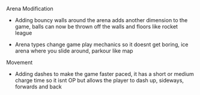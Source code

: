 Arena Modification

- Adding bouncy walls around the arena adds another dimension to the game, balls can now be thrown off the walls and floors like rocket league

- Arena types change game play mechanics so it doesnt get boring, ice arena where you slide around, parkour like map

Movement

- Adding dashes to make the game faster paced, it has a short or medium charge time so it isnt OP but allows the player to dash up, sideways, forwards and back
